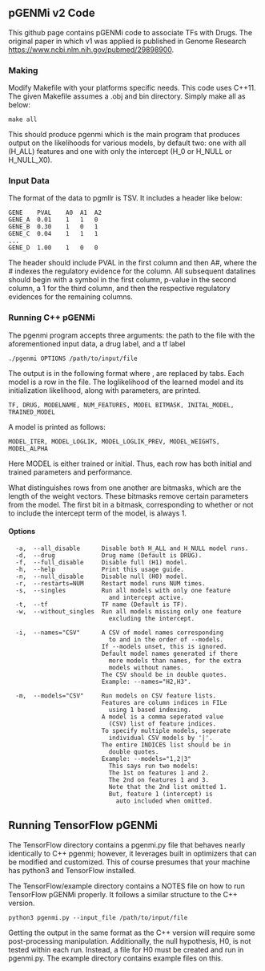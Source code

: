 ## pGENMi v2 Code

This github page contains pGENMi code to associate TFs with Drugs. The original paper in which v1 was applied is published in Genome Research https://www.ncbi.nlm.nih.gov/pubmed/29898900.

### Making
Modify Makefile with your platforms specific needs. This code uses C++11.
The given Makefile assumes a .obj and bin directory. Simply make all as below:

    make all
  
This should produce pgenmi which is the main program that produces output on the likelihoods for various models, by default two: one with all (H_ALL) features and one with only the intercept (H_0 or H_NULL or H_NULL_X0).

### Input Data

The format of the data to pgmllr is TSV. It includes a header like below:
```
GENE    PVAL    A0  A1  A2
GENE_A  0.01    1   1   0
GENE_B  0.30    1   0   1
GENE_C  0.04    1   1   1
...
GENE_D  1.00    1   0   0
```
The header should include PVAL in the first column and then A#, where the # indexes the regulatory evidence for the column.
All subsequent datalines should begin with a symbol in the first column, p-value in the second column, a 1 for the third column, and then the respective regulatory evidences for the remaining columns.

### Running C++ pGENMi

The pgenmi program accepts three arguments: the path to the file with the aforementioned input data, a drug label, and a tf label
    
    ./pgenmi OPTIONS /path/to/input/file

The output is in the following format where , are replaced by tabs. Each model is a row in the file. The loglikelihood of the learned model and its initialization likelihood, along with parameters, are printed.
```
TF, DRUG, MODELNAME, NUM_FEATURES, MODEL BITMASK, INITAL_MODEL, TRAINED_MODEL
```
A model is printed as follows:
```
MODEL_ITER, MODEL_LOGLIK, MODEL_LOGLIK_PREV, MODEL_WEIGHTS, MODEL_ALPHA
```
Here MODEL is either trained or initial. Thus, each row has both initial and trained parameters and performance.

What distinguishes rows from one another are bitmasks, which are the length of the weight vectors. These bitmasks remove certain parameters from the model. The first bit in a bitmask, corresponding to whether or not to include the intercept term of the model, is always 1.

#### Options
```
  -a,  --all_disable      Disable both H_ALL and H_NULL model runs.
  -d,  --drug             Drug name (Default is DRUG).
  -f,  --full_disable     Disable full (H1) model.
  -h,  --help             Print this usage guide.
  -n,  --null_disable     Disable null (H0) model.
  -r,  --restarts=NUM     Restart model runs NUM times. 
  -s,  --singles          Run all models with only one feature
                            and intercept active.
  -t,  --tf               TF name (Default is TF).
  -w,  --without_singles  Run all models missing only one feature
                            excluding the intercept.

  -i,  --names="CSV"      A CSV of model names corresponding
                            to and in the order of --models.
                          If --models unset, this is ignored.
                          Default model names generated if there
                            more models than names, for the extra
                            models without names.
                          The CSV should be in double quotes.
                          Example: --names="H2,H3".

  -m,  --models="CSV"     Run models on CSV feature lists.
                          Features are column indices in FILe 
                            using 1 based indexing.
                          A model is a comma seperated value
                            (CSV) list of feature indices.
                          To specify multiple models, seperate
                            individual CSV models by '|'.
                          The entire INDICES list should be in
                            double quotes.
                          Example: --models="1,2|3"
                            This says run two models: 
                            The 1st on features 1 and 2.
                            The 2nd on features 1 and 3.
                            Note that the 2nd list omitted 1.
                            But, feature 1 (intercept) is
                              auto included when omitted.
```                              
## Running TensorFlow pGENMi

The TensorFlow directory contains a pgenmi.py file that behaves nearly identically to C++ pgenmi; however, it leverages built in optimizers that can be modified and customized. This of course presumes that your machine has python3 and TensorFlow installed.

The TensorFlow/example directory contains a NOTES file on how to run TensorFlow pGENMi properly. It follows a similar structure to the C++ version.

    python3 pgenmi.py --input_file /path/to/input/file

Getting the output in the same format as the C++ version will require some post-processing manipulation. Additionally, the null hypothesis, H0, is not tested within each run. Instead, a file for H0 must be created and run in pgenmi.py. The example directory contains example files on this.


